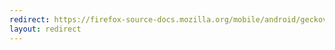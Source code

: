 ```yaml
---
redirect: https://firefox-source-docs.mozilla.org/mobile/android/geckoview/contributor/contributing-to-mc.html
layout: redirect
---
```

